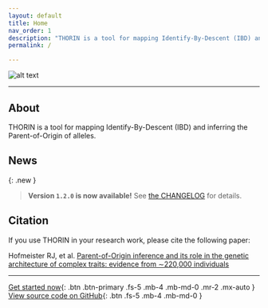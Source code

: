 ```yaml
---
layout: default
title: Home
nav_order: 1
description: "THORIN is a tool for mapping Identify-By-Descent (IBD) and inferring the Parent-of-Origin of alleles."
permalink: /

---
```


![alt text](https://github.com/odelaneau/shapeit5/blob/main/docs/assets/images/branding/shapeit5_logo.png?raw=true)

<!---
# SHAPEIT5
{: .fs-9 .fw-500 }
-->

<!---
**T**arget **H**aplotype **OR**igin **I**nference version **1.2**
{: .fs-5 }
-->

---

## About

THORIN is a tool for mapping Identify-By-Descent (IBD) and inferring the Parent-of-Origin of alleles.

## News

{: .new }
> **Version `1.2.0` is now available!**
> See [the CHANGELOG](https://github.com/odelaneau/shapeit5/blob/main/docs/CHANGELOG.md) for details.


## Citation

If you use THORIN in your research work, please cite the following paper:

Hofmeister RJ, et al. [Parent-of-Origin inference and its role in the genetic architecture of complex traits: evidence from ∼220,000 individuals](https://www.medrxiv.org/content/10.1101/2024.12.03.24318392v1)

---

[Get started now](#getting-started){: .btn .btn-primary .fs-5 .mb-4 .mb-md-0 .mr-2 .mx-auto }
[View source code on GitHub](https://github.com/rjhfmstr/thorin){: .btn .fs-5 .mb-4 .mb-md-0 }



